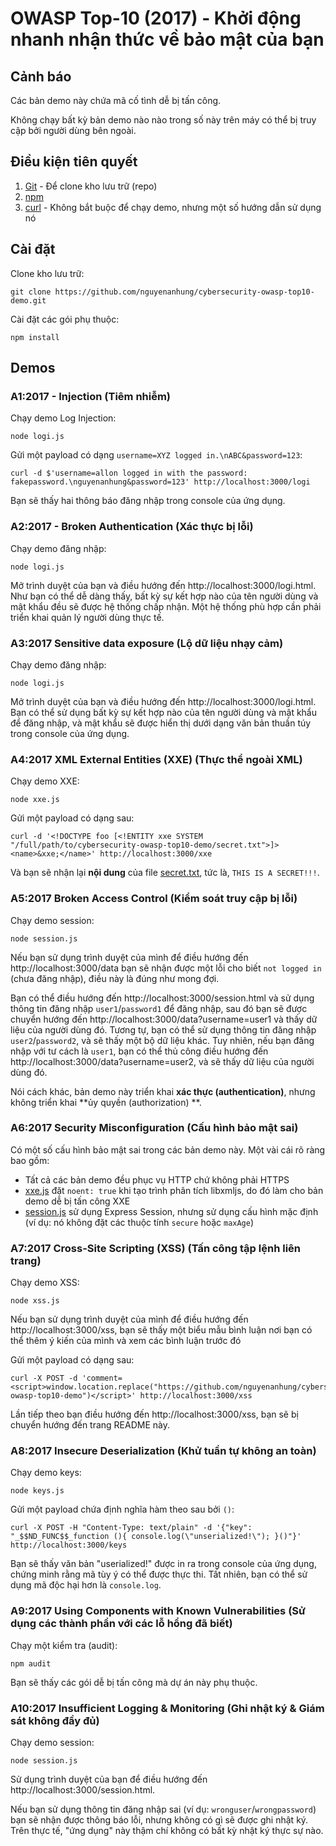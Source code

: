# OWASP Top-10 (2017) - Khởi động nhanh nhận thức về bảo mật của bạn

## Cảnh báo

Các bản demo này chứa mã cố tình dễ bị tấn công.

Không chạy bất kỳ bản demo nào nào trong số này trên máy có thể bị truy cập bởi người dùng bên ngoài.

## Điều kiện tiên quyết

1. [Git](https://git-scm.com/) - Để clone kho lưu trữ (repo)
2. [npm](https://www.npmjs.com/get-npm)
3. [curl](https://curl.haxx.se/) - Không bắt buộc để chạy demo, nhưng một số hướng dẫn sử dụng nó

## Cài đặt

Clone kho lưu trữ:

```
git clone https://github.com/nguyenanhung/cybersecurity-owasp-top10-demo.git
```

Cài đặt các gói phụ thuộc:

```
npm install
```

## Demos

### A1:2017 - Injection (Tiêm nhiễm)

Chạy demo Log Injection:

```
node logi.js
```

Gửi một payload có dạng `username=XYZ logged in.\nABC&password=123`:

```
curl -d $'username=allon logged in with the password: fakepassword.\nguyenanhung&password=123' http://localhost:3000/logi
```

Bạn sẽ thấy hai thông báo đăng nhập trong console của ứng dụng.

### A2:2017 - Broken Authentication (Xác thực bị lỗi)

Chạy demo đăng nhập:

```
node logi.js
```

Mở trình duyệt của bạn và điều hướng đến http://localhost:3000/logi.html. Như bạn có thể dễ dàng thấy, bất kỳ sự kết hợp
nào của tên người dùng và mật khẩu đều sẽ được hệ thống chấp nhận. Một hệ thống phù hợp cần phải triển khai quản lý
người dùng thực tế.

### A3:2017 Sensitive data exposure (Lộ dữ liệu nhạy cảm)

Chạy demo đăng nhập:

```
node logi.js
```

Mở trình duyệt của bạn và điều hướng đến http://localhost:3000/logi.html. Bạn có thể sử dụng bất kỳ sự kết hợp nào của
tên người dùng và mật khẩu để đăng nhập, và mật khẩu sẽ được hiển thị dưới dạng văn bản thuần túy trong console của ứng
dụng.

### A4:2017 XML External Entities (XXE) (Thực thể ngoài XML)

Chạy demo XXE:

```
node xxe.js
```

Gửi một payload có dạng sau:

```
curl -d '<!DOCTYPE foo [<!ENTITY xxe SYSTEM "/full/path/to/cybersecurity-owasp-top10-demo/secret.txt">]><name>&xxe;</name>' http://localhost:3000/xxe
```

Và bạn sẽ nhận lại **nội dung** của file [secret.txt](secret.txt), tức là, `THIS IS A SECRET!!!`.

### A5:2017 Broken Access Control (Kiểm soát truy cập bị lỗi)

Chạy demo session:

```
node session.js
```

Nếu bạn sử dụng trình duyệt của mình để điều hướng đến http://localhost:3000/data bạn sẽ nhận được một lỗi cho biết
`not logged in` (chưa đăng nhập), điều này là đúng như mong đợi.

Bạn có thể điều hướng đến http://localhost:3000/session.html và sử dụng thông tin đăng nhập `user1`/`password1` để đăng
nhập, sau đó bạn sẽ được chuyển hướng đến http://localhost:3000/data?username=user1 và thấy dữ liệu của người dùng đó.
Tương tự, bạn có thể sử dụng thông tin đăng nhập `user2`/`password2`, và sẽ thấy một bộ dữ liệu khác. Tuy nhiên, nếu bạn
đăng nhập với tư cách là `user1`, bạn có thể thủ công điều hướng đến http://localhost:3000/data?username=user2, và sẽ
thấy dữ liệu của người dùng đó.

Nói cách khác, bản demo này triển khai **xác thực (authentication)**, nhưng không triển khai **ủy quyền (authorization)
**.

### A6:2017 Security Misconfiguration (Cấu hình bảo mật sai)

Có một số cấu hình bảo mật sai trong các bản demo này. Một vài cái rõ ràng bao gồm:

- Tất cả các bản demo đều phục vụ HTTP chứ không phải HTTPS
- [xxe.js](xxe.js) đặt `noent: true` khi tạo trình phân tích libxmljs, do đó làm cho bản demo dễ bị tấn công XXE
- [session.js](session.js) sử dụng Express Session, nhưng sử dụng cấu hình mặc định (ví dụ: nó không đặt các thuộc tính
  `secure` hoặc `maxAge`)

### A7:2017 Cross-Site Scripting (XSS) (Tấn công tập lệnh liên trang)

Chạy demo XSS:

```
node xss.js
```

Nếu bạn sử dụng trình duyệt của mình để điều hướng đến http://localhost:3000/xss, bạn sẽ thấy một biểu mẫu bình luận nơi
bạn có thể thêm ý kiến của mình và xem các bình luận trước đó

Gửi một payload có dạng sau:

```
curl -X POST -d 'comment=<script>window.location.replace("https://github.com/nguyenanhung/cybersecurity-owasp-top10-demo")</script>' http://localhost:3000/xss
```

Lần tiếp theo bạn điều hướng đến http://localhost:3000/xss, bạn sẽ bị chuyển hướng đến trang README này.

### A8:2017 Insecure Deserialization (Khử tuần tự không an toàn)

Chạy demo keys:

```
node keys.js
```

Gửi một payload chứa định nghĩa hàm theo sau bởi `()`:

```
curl -X POST -H "Content-Type: text/plain" -d '{"key": "_$$ND_FUNC$$_function (){ console.log(\"unserialized!\"); }()"}' http://localhost:3000/keys
```

Bạn sẽ thấy văn bản "userialized!" được in ra trong console của ứng dụng, chứng minh rằng mã tùy ý có thể được thực thi.
Tất nhiên, bạn có thể sử dụng mã độc hại hơn là `console.log`.

### A9:2017 Using Components with Known Vulnerabilities (Sử dụng các thành phần với các lỗ hổng đã biết)

Chạy một kiểm tra (audit):

```
npm audit
```

Bạn sẽ thấy các gói dễ bị tấn công mà dự án này phụ thuộc.

### A10:2017 Insufficient Logging & Monitoring (Ghi nhật ký & Giám sát không đầy đủ)

Chạy demo session:

```
node session.js
```

Sử dụng trình duyệt của bạn để điều hướng đến http://localhost:3000/session.html.

Nếu bạn sử dụng thông tin đăng nhập sai (ví dụ: `wronguser`/`wrongpassword`) bạn sẽ nhận được thông báo lỗi, nhưng không
có gì sẽ được ghi nhật ký.
Trên thực tế, "ứng dụng" này thậm chí không có bất kỳ nhật ký thực sự nào.
